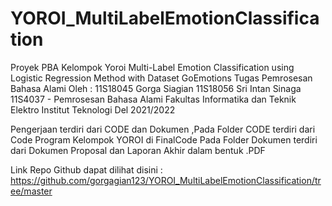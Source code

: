 # YOROI_MultiLabelEmotionClassification
Proyek PBA Kelompok Yoroi Multi-Label Emotion Classification using Logistic Regression Method with Dataset GoEmotions
Tugas Pemrosesan Bahasa Alami 
          Oleh :
    11S18045 Gorga Siagian
    11S18056 Sri Intan Sinaga
      11S4037 - Pemrosesan Bahasa Alami 
      Fakultas Informatika dan Teknik Elektro 
      Institut Teknologi Del
      2021/2022
      
 Pengerjaan terdiri dari CODE dan Dokumen ,Pada Folder CODE terdiri dari Code Program Kelompok YOROI di FinalCode
 Pada Folder Dokumen terdiri dari Dokumen Proposal dan Laporan Akhir dalam bentuk .PDF 
 
 Link Repo Github dapat dilihat disini : https://github.com/gorgagian123/YOROI_MultiLabelEmotionClassification/tree/master


